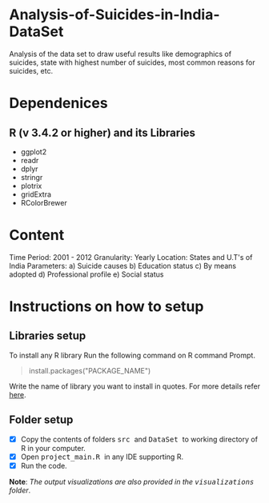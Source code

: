 # Analysis-of-Suicides-in-India-DataSet
Analysis of the data set to draw useful results like demographics of suicides, state with highest number of suicides, most common reasons for suicides, etc.

# Dependenices #
## R (v 3.4.2 or higher) and its Libraries <br/>
* ggplot2 <br/>
* readr <br/>
* dplyr <br/>
* stringr <br/>
* plotrix <br/>
* gridExtra <br/>
* RColorBrewer <br/>

# Content #
Time Period: 2001 - 2012 Granularity: Yearly Location: States and U.T's of India
Parameters:
a) Suicide causes b) Education status c) By means adopted d) Professional profile e) Social status

# Instructions on how to setup #

## Libraries setup ##

To install any R library Run the following command on R command Prompt.
> install.packages("PACKAGE_NAME")

Write the name of library you want to install in quotes. For more details refer [here](https://www.rdocumentation.org/packages/utils/versions/3.4.3/topics/install.packages).

## Folder setup ##
- [x] Copy the contents of folders <kbd> src </kbd> and <kbd> DataSet </kbd> to working directory of R in your computer. <br/>
- [x] Open <kbd> project_main.R </kbd> in any IDE supporting R.
- [x] Run the code.

**Note**: *The output visualizations are also provided in the <kbd> visualizations </kbd> folder*.
